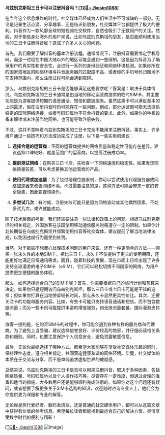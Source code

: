 **乌兹别克斯坦三日卡可以注册抖音吗？[[TG💪+ @esim1088](https://t.me/s/esim1088)]**

在当今这个信息爆炸的时代，社交媒体已经成为人们生活中不可或缺的一部分。无论是记录生活点滴、分享趣事，还是结识新朋友，社交媒体平台都提供了极大的便利。抖音作为一款风靡全球的短视频社交软件，自然也吸引了无数用户的关注。然而，对于那些身处海外的用户来说，比如乌兹别克斯坦的朋友，是否能顺利使用当地的三日卡注册抖音呢？这成了许多人关心的问题。

首先，我们需要了解抖音的基本注册流程。通常情况下，注册抖音需要绑定手机号码，而这一过程在中国大陆以外的地区可能会遇到一些限制。这是因为抖音为了确保用户的真实性和安全性，会进行一系列的身份验证和网络环境检测。如果你所在的国家或地区的网络环境与抖音服务器的匹配度不高，或者你的手机号码归属地不在支持范围内，那么注册过程可能会遇到障碍。

那么，乌兹别克斯坦的三日卡是否能够满足这些要求呢？答案是：取决于具体情况。乌兹别克斯坦的三日卡通常是由当地的移动运营商提供的临时SIM卡，其主要功能是为游客提供短期的语音通话、短信和数据服务。虽然这类卡可以满足基本的上网需求，但在注册抖音时仍可能存在一些问题。例如，部分运营商可能无法提供稳定的国际网络连接，或者号码归属地不符合抖音的要求。此外，如果你的手机设备未解锁或未注册当地网络，也可能导致注册失败。

不过，这并不意味着乌兹别克斯坦的三日卡完全不能用来注册抖音。事实上，许多用户通过一些技巧和方法成功完成了注册。以下是一些实用的建议：

1. **选择合适的运营商**：不同的运营商提供的网络质量和稳定性可能存在差异。建议选择口碑较好、覆盖范围广的运营商，以提高注册成功率。
   
2. **提前测试网络**：在购买三日卡后，先检查一下网络速度和稳定性。如果发现网络质量较差，可以考虑更换其他运营商的产品。

3. **使用代理或加速器**：为了绕过地理位置限制，你可以尝试使用代理服务器或网络加速器来改善网络环境。不过需要注意的是，这种方法可能会带来一定的安全隐患，因此要谨慎操作。

4. **多尝试几次**：有时候，注册失败可能只是因为网络波动或其他偶然因素。不妨多试几次，或许就能成功。

除了技术层面的考量，我们还需要注意一些法律和政策上的问题。根据乌兹别克斯坦的相关规定，外国游客在该国使用移动通信服务时需遵守一定的限制。如果你计划长期留在乌兹别克斯坦并频繁使用抖音等社交媒体，建议提前了解当地法律法规，以免因违规行为而受到处罚。

当然，对于那些不想费心处理技术问题的用户来说，还有一种更简单的方法——购买一张永久性的本地SIM卡。相比三日卡，永久卡不仅提供了更长的使用期限，还能更好地满足日常通讯需求。而且，随着科技的发展，现在市面上已经出现了许多支持全球漫游的电子SIM卡（eSIM），它们可以轻松切换不同国家的网络，为用户提供更加便捷的服务体验。

那么，如何选择适合自己的SIM卡呢？首先，你需要根据自己的旅行计划和预算来决定。如果你只是短期访问乌兹别克斯坦，那么三日卡或七日卡可能是不错的选择；但如果你打算在当地停留较长时间，那么永久卡显然更具性价比。其次，还要关注卡的功能和服务内容。比如，有些卡可能只支持语音通话和短信，而不包含数据流量；而另一些卡则可能提供丰富的增值服务，如无限流量套餐、国际漫游支持等。

值得一提的是，在购买SIM卡的过程中，你可能会遇到各种各样的服务商和代理商。为了避免上当受骗，建议选择信誉良好、评价较高的商家，并仔细阅读相关条款和细则。同时，也要注意保护个人信息安全，避免泄露敏感信息。

最后，无论你最终选择了哪种方式，都希望大家能够在享受社交媒体乐趣的同时，保持理性态度，遵守相关规定，共同营造健康和谐的网络环境。毕竟，社交媒体的本质在于交流与分享，而不是单纯追求虚拟世界的成就感。

总结来说，乌兹别克斯坦的三日卡是否可以用来注册抖音，取决于多种因素，包括网络质量、号码归属地以及个人操作技巧等。尽管存在一定难度，但通过合理的准备和适当的措施，大多数用户还是能够顺利完成注册的。如果你对这个问题还有疑问，或者想要了解更多关于SIM卡选购的知识，欢迎随时咨询专业人士，他们会为你提供更为详细和专业的解答。

无论你是旅行爱好者、数码发烧友，还是普通的社交媒体用户，都可以从这篇文章中获得有价值的参考信息。希望每位读者都能找到最适合自己的解决方案，尽情享受数字时代的便利与精彩！

[[TG💪+ @esim1088](https://t.me/s/esim1088) ![Image](https://i.postimg.cc/4NQfJmqS/Snipaste-2025-05-13-00-14-12.png)]